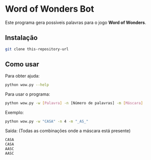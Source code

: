 # Word of Wonders Bot

Este programa gera possiveis palavras para o jogo **Word of Wonders**.


## Instalação

```bash
git clone this-repository-url
```

## Como usar

Para obter ajuda:

```bash
python wow.py --help
```

Para usar o programa:
```bash
python wow.py -w [Palavra] -n [Número de palavras] -m [Máscara]
``` 

Exemplo:
```bash
python wow.py -w "CASA" -n 4 -m "_AS_"
```

Saída: (Todas as combinações onde a máscara está presente)
```bash
CASA
CASA
AASC
AASC
```